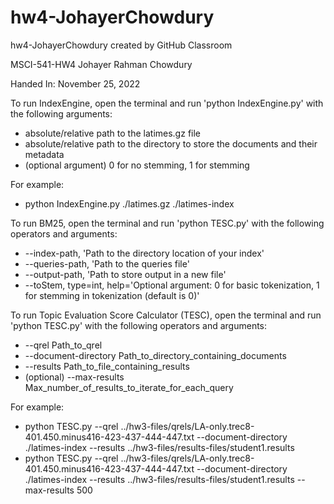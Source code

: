 # hw4-JohayerChowdury
hw4-JohayerChowdury created by GitHub Classroom

MSCI-541-HW4 Johayer Rahman Chowdury

Handed In: November 25, 2022

To run IndexEngine, open the terminal and run 'python IndexEngine.py' with the following arguments:

- absolute/relative path to the latimes.gz file
- absolute/relative path to the directory to store the documents and their metadata
- (optional argument) 0 for no stemming, 1 for stemming

For example:

- python IndexEngine.py ./latimes.gz ./latimes-index

To run BM25, open the terminal and run 'python TESC.py' with the following operators and arguments:

- --index-path, 'Path to the directory location of your index'
- --queries-path, 'Path to the queries file'
- --output-path, 'Path to store output in a new file'
- --toStem, type=int, help='Optional argument: 0 for basic tokenization, 1 for stemming in tokenization (default is 0)'

To run Topic Evaluation Score Calculator (TESC), open the terminal and run 'python TESC.py' with the following operators and arguments:

- --qrel Path_to_qrel
- --document-directory Path_to_directory_containing_documents
- --results Path_to_file_containing_results
- (optional) --max-results Max_number_of_results_to_iterate_for_each_query

For example:

- python TESC.py --qrel ../hw3-files/qrels/LA-only.trec8-401.450.minus416-423-437-444-447.txt --document-directory ./latimes-index --results ../hw3-files/results-files/student1.results
- python TESC.py --qrel ../hw3-files/qrels/LA-only.trec8-401.450.minus416-423-437-444-447.txt --document-directory ./latimes-index --results ../hw3-files/results-files/student1.results --max-results 500
